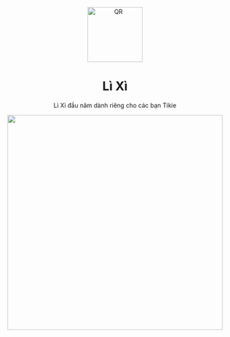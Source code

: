 <div align="center">
  <img src="https://user-images.githubusercontent.com/87349335/157079911-068d0190-e48e-46f6-9a31-668a75d19d9f.png" width="128" alt="QR" />
   <h1>Lì Xì</h1>
   <p>Lì Xì đầu năm dành riêng cho các bạn Tikie</p>
  <img src="https://user-images.githubusercontent.com/87349335/157080939-67149cc1-1b84-4957-80aa-87bb4ff06f06.png" height="500" />
</div>